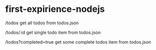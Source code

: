 # first-expirience-nodejs

/todos
get all todos from todos.json

/todos/:id
get single todo item from todos.json

/todos?completed=true
get some complete todos item from todos.json
